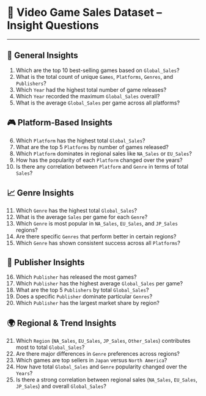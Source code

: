 # 🎯 Video Game Sales Dataset – Insight Questions

----

## 🧠 General Insights
1. Which are the top 10 best-selling games based on `Global_Sales`?
2. What is the total count of unique `Games`, `Platforms`, `Genres`, and `Publishers`?
3. Which `Year` had the highest total number of game releases?
4. Which `Year` recorded the maximum `Global_Sales` overall?
5. What is the average `Global_Sales` per game across all platforms?

## 🎮 Platform-Based Insights
6. Which `Platform` has the highest total `Global_Sales`?
7. What are the top 5 `Platforms` by number of games released?
8. Which `Platform` dominates in regional sales like `NA_Sales` or `EU_Sales`?
9. How has the popularity of each `Platform` changed over the years?
10. Is there any correlation between `Platform` and `Genre` in terms of total `Sales`?

## 📈 Genre Insights
11. Which `Genre` has the highest total `Global_Sales`?
12. What is the average `Sales` per game for each `Genre`?
13. Which `Genre` is most popular in `NA_Sales`, `EU_Sales`, and `JP_Sales` regions?
14. Are there specific `Genres` that perform better in certain regions?
15. Which `Genre` has shown consistent success across all `Platforms`?

## 🏢 Publisher Insights
16. Which `Publisher` has released the most games?
17. Which `Publisher` has the highest average `Global_Sales` per game?
18. What are the top 5 `Publishers` by total `Global_Sales`?
19. Does a specific `Publisher` dominate particular `Genres`?
20. Which `Publisher` has the largest market share by region?

## 🌍 Regional & Trend Insights
21. Which `Region` (`NA_Sales`, `EU_Sales`, `JP_Sales`, `Other_Sales`) contributes most to total `Global_Sales`?
22. Are there major differences in `Genre` preferences across regions?
23. Which games are top sellers in `Japan` versus `North America`?
24. How have total `Global_Sales` and `Genre` popularity changed over the `Years`?
25. Is there a strong correlation between regional sales (`NA_Sales`, `EU_Sales`, `JP_Sales`) and overall `Global_Sales`?

